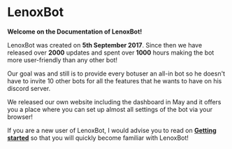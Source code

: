# LenoxBot

**Welcome on the Documentation of LenoxBot!**

LenoxBot was created on **5th September 2017**. Since then we have released over **2000** updates and spent over **1000** hours making the bot more user-friendly than any other bot!

Our goal was and still is to provide every botuser an all-in bot so he doesn't have to invite 10 other bots for all the features that he wants to have on his discord server.

We released our own website including the dashboard in May and it offers you a place where you can set up almost all settings of the bot via your browser!

If you are a new user of LenoxBot, I would advise you to read on [**Getting started**](https://docs.lenoxbot.com/~/edit/drafts/-LO4mMIq0JwKIFwTHozJ/getting-started) so that you will quickly become familiar with LenoxBot!

